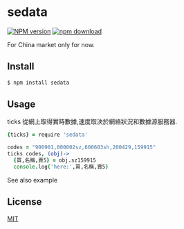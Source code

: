 sedata
=======

[![NPM version][npm-image]][npm-url]
[![npm download][download-image]][download-url]

[npm-image]: https://img.shields.io/npm/v/sedata.svg?style=flat-square
[npm-url]: https://npmjs.org/package/sedata
[download-image]: https://img.shields.io/npm/dm/sedata.svg?style=flat-square
[download-url]: https://npmjs.org/package/sedata

For China market only for now.


## Install

```bash
$ npm install sedata
```

## Usage

ticks 從網上取得實時數據,速度取決於網絡狀況和數據源服務器.


```coffeescript
{ticks} = require 'sedata'

codes = "900901,000002sz,600603sh,200429,159915"
ticks codes, (obj)->
  {買,名稱,賣5} = obj.sz159915
  console.log('here:',買,名稱,賣5)
```

See also example

## License

[MIT](LICENSE.txt)
